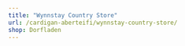 ```yaml
---
title: "Wynnstay Country Store"
url: /cardigan-aberteifi/wynnstay-country-store/
shop: Dorfladen
---
```

